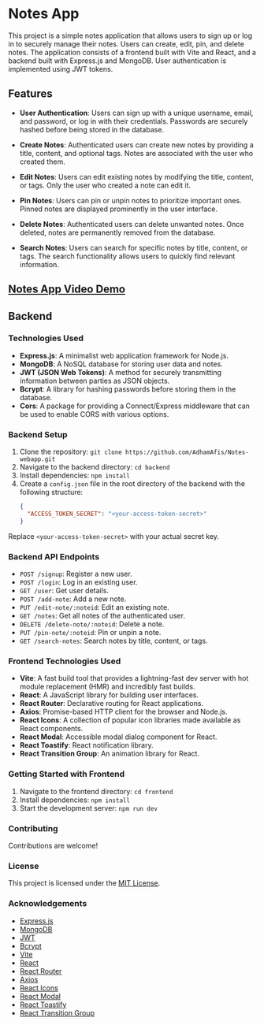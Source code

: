 # Notes App

This project is a simple notes application that allows users to sign up or log in to securely manage their notes. Users can create, edit, pin, and delete notes. The application consists of a frontend built with Vite and React, and a backend built with Express.js and MongoDB. User authentication is implemented using JWT tokens.

## Features

- **User Authentication**: Users can sign up with a unique username, email, and password, or log in with their credentials. Passwords are securely hashed before being stored in the database.

- **Create Notes**: Authenticated users can create new notes by providing a title, content, and optional tags. Notes are associated with the user who created them.

- **Edit Notes**: Users can edit existing notes by modifying the title, content, or tags. Only the user who created a note can edit it.

- **Pin Notes**: Users can pin or unpin notes to prioritize important ones. Pinned notes are displayed prominently in the user interface.

- **Delete Notes**: Authenticated users can delete unwanted notes. Once deleted, notes are permanently removed from the database.

- **Search Notes**: Users can search for specific notes by title, content, or tags. The search functionality allows users to quickly find relevant information.

## [Notes App Video Demo](https://drive.google.com/file/d/1rKI12FGKT6jaJBkEecwF8UU34Dqasdy4/view)

## Backend

### Technologies Used

- **Express.js**: A minimalist web application framework for Node.js.
- **MongoDB**: A NoSQL database for storing user data and notes.
- **JWT (JSON Web Tokens)**: A method for securely transmitting information between parties as JSON objects.
- **Bcrypt**: A library for hashing passwords before storing them in the database.
- **Cors**: A package for providing a Connect/Express middleware that can be used to enable CORS with various options.

### Backend Setup

1. Clone the repository: `git clone https://github.com/AdhamAfis/Notes-webapp.git`
2. Navigate to the backend directory: `cd backend`
3. Install dependencies: `npm install`
4. Create a `config.json` file in the root directory of the backend with the following structure:
   ```json
   {
     "ACCESS_TOKEN_SECRET": "<your-access-token-secret>"
   }

Replace `<your-access-token-secret>` with your actual secret key.

### Backend API Endpoints

- `POST /signup`: Register a new user.
- `POST /login`: Log in an existing user.
- `GET /user`: Get user details.
- `POST /add-note`: Add a new note.
- `PUT /edit-note/:noteid`: Edit an existing note.
- `GET /notes`: Get all notes of the authenticated user.
- `DELETE /delete-note/:noteid`: Delete a note.
- `PUT /pin-note/:noteid`: Pin or unpin a note.
- `GET /search-notes`: Search notes by title, content, or tags.

### Frontend Technologies Used

- **Vite**: A fast build tool that provides a lightning-fast dev server with hot module replacement (HMR) and incredibly fast builds.
- **React**: A JavaScript library for building user interfaces.
- **React Router**: Declarative routing for React applications.
- **Axios**: Promise-based HTTP client for the browser and Node.js.
- **React Icons**: A collection of popular icon libraries made available as React components.
- **React Modal**: Accessible modal dialog component for React.
- **React Toastify**: React notification library.
- **React Transition Group**: An animation library for React.

### Getting Started with Frontend

1. Navigate to the frontend directory: `cd frontend`
2. Install dependencies: `npm install`
3. Start the development server: `npm run dev`

### Contributing

Contributions are welcome!

### License

This project is licensed under the [MIT License](LICENSE).

### Acknowledgements

- [Express.js](https://expressjs.com/)
- [MongoDB](https://www.mongodb.com/)
- [JWT](https://jwt.io/)
- [Bcrypt](https://github.com/kelektiv/node.bcrypt.js)
- [Vite](https://vitejs.dev/)
- [React](https://reactjs.org/)
- [React Router](https://reactrouter.com/)
- [Axios](https://axios-http.com/)
- [React Icons](https://react-icons.github.io/react-icons/)
- [React Modal](https://github.com/reactjs/react-modal)
- [React Toastify](https://github.com/fkhadra/react-toastify)
- [React Transition Group](https://reactcommunity.org/react-transition-group/)

